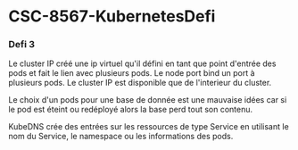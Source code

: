 # CSC-8567-KubernetesDefi

### Defi 3

Le cluster IP créé une ip virtuel qu'il défini en tant que point d'entrée des pods et fait le lien avec plusieurs pods. Le node port bind un port à plusieurs pods. Le cluster IP est disponible que de l'interieur du cluster.

Le choix d'un pods pour une base de donnée est une mauvaise idées car si le pod est éteint ou redéployé alors la base perd tout son contenu.

KubeDNS crée des entrées sur les ressources de type Service en utilisant le nom du Service, le namespace ou les informations des pods.

